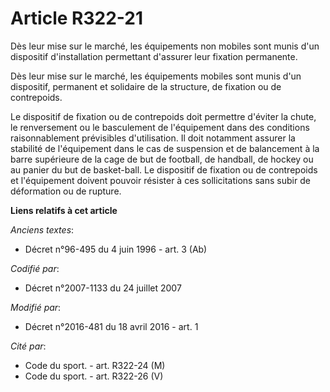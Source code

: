# Article R322-21

Dès leur mise sur le marché, les équipements non mobiles sont munis d'un dispositif d'installation permettant d'assurer leur
fixation permanente.

Dès leur mise sur le marché, les équipements mobiles sont munis d'un dispositif, permanent et solidaire de la structure, de
fixation ou de contrepoids. 

Le dispositif de fixation  ou de contrepoids  doit permettre d'éviter la chute, le renversement ou le basculement de
l'équipement dans des conditions raisonnablement prévisibles d'utilisation. Il doit notamment assurer la stabilité de
l'équipement dans le cas de suspension et de balancement à la barre supérieure de la cage de but de football, de handball, de
hockey ou au panier du but de basket-ball. Le dispositif de fixation ou de contrepoids  et l'équipement doivent pouvoir
résister à ces sollicitations sans subir de déformation ou de rupture.

**Liens relatifs à cet article**

_Anciens textes_:

  - Décret n°96-495 du 4 juin 1996 - art. 3 (Ab)

_Codifié par_:

  - Décret n°2007-1133 du 24 juillet 2007

_Modifié par_:

  - Décret n°2016-481 du 18 avril 2016 - art. 1

_Cité par_:

  - Code du sport. - art. R322-24 (M)
  - Code du sport. - art. R322-26 (V)
